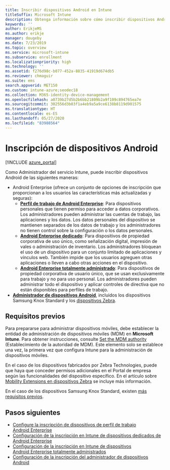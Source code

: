 ```yaml
---
title: Inscribir dispositivos Android en Intune
titleSuffix: Microsoft Intune
description: Obtenga información sobre cómo inscribir dispositivos Android en Intune.
keywords: ''
author: ErikjeMS
ms.author: erikje
manager: dougeby
ms.date: 7/23/2019
ms.topic: overview
ms.service: microsoft-intune
ms.subservice: enrollment
ms.localizationpriority: high
ms.technology: ''
ms.assetid: f276d98c-b077-452a-8835-41919d674db5
ms.reviewer: chmaguir
ms.suite: ems
search.appverid: MET150
ms.custom: intune-azure;seodec18
ms.collection: M365-identity-device-management
ms.openlocfilehash: a0739b27d5b2b6bb21809b2a9f109c894765ea7e
ms.sourcegitcommit: 302556d3b03f1a4eb9a5a9ce6138b8119d901575
ms.translationtype: HT
ms.contentlocale: es-ES
ms.lasthandoff: 05/27/2020
ms.locfileid: "83988564"
---
```

# <a name="enroll-android-devices"></a>Inscripción de dispositivos Android

[!INCLUDE [azure_portal](../includes/azure_portal.md)]

Como Administrador del servicio Intune, puede inscribir dispositivos Android de las siguientes maneras:
- Android Enterprise (ofrece un conjunto de opciones de inscripción que proporcionan a los usuarios las características más actualizadas y seguras):
    - [**Perfil de trabajo de Android Enterprise**](android-work-profile-enroll.md): Para dispositivos personales que tienen permiso para acceder a datos corporativos. Los administradores pueden administrar las cuentas de trabajo, las aplicaciones y los datos. Los datos personales del dispositivo se mantienen separados de los datos de trabajo y los administradores no tienen control sobre la configuración o los datos personales. 
    - [**Android Enterprise dedicado**](android-kiosk-enroll.md): Para dispositivos de propiedad corporativa de uso único, como señalización digital, impresión de vales o administración de inventario. Los administradores bloquean el uso de un dispositivo para un conjunto limitado de aplicaciones y vínculos web. También impide que los usuarios agreguen otras aplicaciones o lleven a cabo otras acciones en el dispositivo.
    - [**Android Enterprise totalmente administrado**](android-fully-managed-enroll.md): Para dispositivos de propiedad corporativa de usuario único, que se usan exclusivamente para trabajo y no para uso personal. Los administradores pueden administrar todo el dispositivo y aplicar controles de directiva que no están disponibles para perfiles de trabajo. 
- [**Administrador de dispositivos Android**](android-enroll-device-administrator.md), incluidos los dispositivos Samsung Knox Standard y los [dispositivos Zebra](../configuration/android-zebra-mx-overview.md). 

## <a name="prerequisites"></a>Requisitos previos

Para prepararse para administrar dispositivos móviles, debe establecer la entidad de administración de dispositivos móviles (MDM) en **Microsoft Intune**. Para obtener instrucciones, consulte [Set the MDM authority](../fundamentals/mdm-authority-set.md) (Establecimiento de la autoridad de MDM). Este elemento solo se establece una vez, la primera vez que configura Intune para la administración de dispositivos móviles.

En el caso de los dispositivos fabricados por Zebra Technologies, puede que haya que conceder permisos adicionales en el Portal de empresa según las funcionalidades del dispositivo específico. En el artículo sobre [Mobility Extensions en dispositivos Zebra](../configuration/android-zebra-mx-overview.md) se incluye más información.

En el caso de los dispositivos Samsung Knox Standard, existen [más requisitos previos](android-samsung-knox-mobile-enroll.md).

## <a name="next-steps"></a>Pasos siguientes

- [Configure la inscripción de dispositivos de perfil de trabajo Android Enterprise](android-work-profile-enroll.md)
- [Configuración de la inscripción en Intune de dispositivos dedicados de Android Enterprise](android-kiosk-enroll.md)
- [Configuración de la inscripción en Intune de dispositivos Android Enterprise totalmente administrados](android-fully-managed-enroll.md)
- [Configuración de la inscripción del administrador de dispositivos Android](android-enroll-device-administrator.md)

